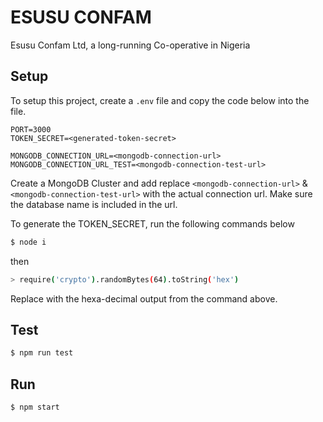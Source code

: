 # ESUSU CONFAM
Esusu Confam Ltd, a long-running Co-operative in Nigeria



## Setup
To setup this project, create a `.env` file and copy the code below into the file.

```.env
PORT=3000
TOKEN_SECRET=<generated-token-secret>

MONGODB_CONNECTION_URL=<mongodb-connection-url>
MONGODB_CONNECTION_URL_TEST=<mongodb-connection-test-url>
```
Create a MongoDB Cluster and add replace `<mongodb-connection-url>` & `<mongodb-connection-test-url>` with the actual connection url. Make sure the database name is included in the url.

To generate the TOKEN_SECRET, run the following commands below
```bash
$ node i
```
then
```bash
> require('crypto').randomBytes(64).toString('hex')
```

Replace <generated-token-secret> with the hexa-decimal output from the command above.



## Test
```bash
$ npm run test
```



## Run
```bash
$ npm start
```